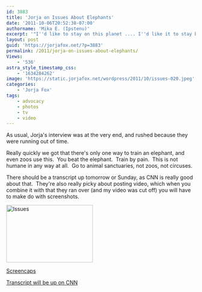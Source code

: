 ```yaml
---
id: 3883
title: 'Jorja on Issues About Elephants'
date: '2011-10-06T20:52:38-07:00'
authorname: 'Mika E. (Ipstenu)'
excerpt: '"I''d like to stay on this planet .... I''d like it to stay beautiful for everyone."'
layout: post
guid: 'https://jorjafox.net/?p=3883'
permalink: /2011/jorja-on-issues-about-elephants/
Views:
    - '536'
astra_style_timestamp_css:
    - '1634284262'
image: 'https://static.jorjafox.net/wordpress/2011/10/issues-020.jpeg'
categories:
    - 'Jorja Fox'
tags:
    - advocacy
    - photos
    - tv
    - video
---
```


As usual, Jorja's interview was at the very end, and rushed because they were running out of time.

Really quickly we got that there's only one way to train an elephant, and even zoos use this.  You beat the elephant.  Train by pain.  This is not humane in any way at all.  Go to animal sanctuaries, not zoos, not circuses.

There should be a transcript up tomorrow or Sunday, as CNN is really good about that.  They're also really picky about posting video, which when you combine it with that they ran over (and my video was cut off) you will have to make do with screenshots.

<img class="aligncenter size-medium wp-image-3884" title="Issues" src="//static.jorjafox.net/wordpress/2011/10/issues-020-230x153.jpg" alt="Issues" width="230" height="153" />

<a href="https://jorjafox.net/gallery/tv/talkshow/20111006-issues/">Screencaps</a>

<a href="http://transcripts.cnn.com/TRANSCRIPTS/ijvm.html">Transcript will be up on CNN</a>
